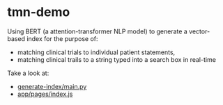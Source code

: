 # tmn-demo

Using BERT (a attention-transformer NLP model) to generate a vector-based index for the purpose of:
* matching clinical trials to individual patient statements,
* matching clinical trails to a string typed into a search box in real-time

Take a look at:
* [generate-index/main.py](generate-index/main.py)
* [app/pages/index.js](app/pages/index.js)